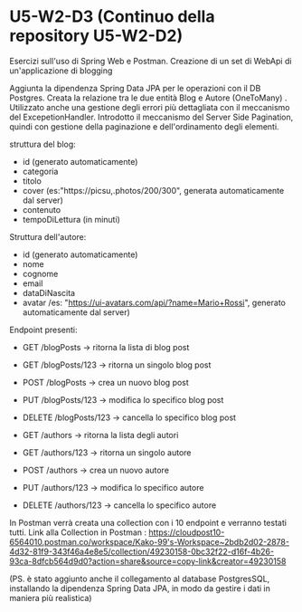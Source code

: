 # U5-W2-D3 (Continuo della repository U5-W2-D2)
Esercizi sull'uso di Spring Web e Postman. 
Creazione di un set di WebApi di un'applicazione di blogging

Aggiunta la dipendenza Spring Data JPA per le operazioni con il DB Postgres.
Creata la relazione tra le due entità Blog e Autore (OneToMany) .
Utilizzato anche una gestione degli errori più dettagliata con il meccanismo del ExcepetionHandler.
Introdotto il meccanismo del Server Side Pagination, quindi con gestione della paginazione e dell'ordinamento degli elementi.

struttura del blog:
- id (generato automaticamente)
- categoria
- titolo
- cover (es:"https://picsu,.photos/200/300", generata automaticamente dal server)
- contenuto
- tempoDiLettura (in minuti)

Struttura dell'autore:
- id (generato automaticamente)
- nome
- cognome
- email
- dataDiNascita
- avatar /es: "https://ui-avatars.com/api/?name=Mario+Rossi", generato automaticamente dal server)

Endpoint presenti:
- GET /blogPosts -> ritorna la lista di blog post
- GET /blogPosts/123 -> ritorna un singolo blog post
- POST /blogPosts -> crea un nuovo blog post
- PUT /blogPosts/123 -> modifica lo specifico blog post
- DELETE /blogPosts/123 -> cancella lo specifico blog post

- GET /authors -> ritorna la lista degli autori
- GET /authors/123 -> ritorna un singolo autore
- POST /authors -> crea un nuovo autore
- PUT /authors/123 -> modifica lo specifico autore
- DELETE /authors/123 -> cancella lo specifico autore

In Postman verrà creata una collection con i 10 endpoint e verranno testati tutti.
Link alla Collection in Postman : https://cloudpost10-6564010.postman.co/workspace/Kako-99's-Workspace~2bdb2d02-2878-4d32-81f9-343f46a4e8e5/collection/49230158-0bc32f22-d16f-4b26-93ca-8dfcb564d9d0?action=share&source=copy-link&creator=49230158

(PS. è stato aggiunto anche il collegamento al database PostgresSQL, installando la dipendenza Spring Data JPA, in modo da gestire i dati in maniera più realistica)
